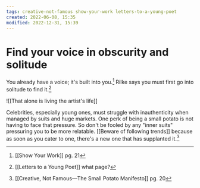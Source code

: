 ```yaml
---
tags: creative-not-famous show-your-work letters-to-a-young-poet 
created: 2022-06-08, 15:35
modified: 2022-12-31, 15:39
---
```


# Find your voice in obscurity and solitude
You already have a voice; it's built into you.[^1] Rilke says you must first go into solitude to find it.[^2]

![[That alone is living the artist's life]]

Celebrities, especially young ones, must struggle with inauthenticity when managed by suits and huge markets. One perk of being a small potato is not having to face that pressure. So don't be fooled by any "inner suits" pressuring you to be more relatable. [[Beware of following trends]] because as soon as you cater to one, there's a new one that has supplanted it.[^3]

[^1]: [[Show Your Work]] pg. 21
[^2]: [[Letters to a Young Poet]] what page?
[^3]: [[Creative, Not Famous—The Small Potato Manifesto]] pg. 20